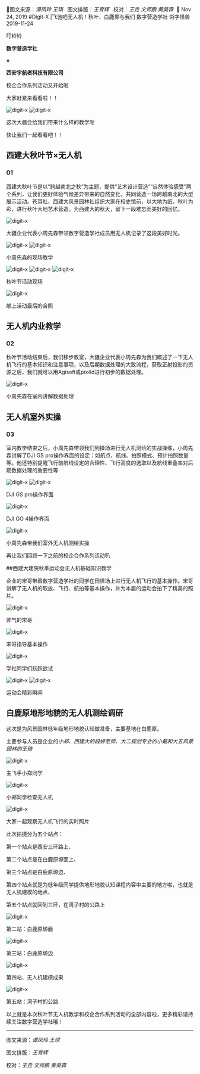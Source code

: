 🐞图文来源：*谭凤玲  王琪*&nbsp;&nbsp; 图文排版：*王育辉* &nbsp;&nbsp;校对：*王垚  文师鹏  黄昊霖*&nbsp;&nbsp;📅 Nov 24, 2019
#Digit-X |飞驰吧无人机！秋叶、白鹿塬与我们
数字营造学社 術字怪兽 2019-11-24

叮铃铃

**数字营造学社**

**×**

**西安宇航者科技有限公司**

校企合作系列活动又开始啦

大家赶紧来看看啦！！

<img src="./imgs_/flyTHEdrone_autumLeaves_whiteDeer/1.gif" height="auto" width="auto"  title="digit-x" /> 

<img src="./imgs_/flyTHEdrone_autumLeaves_whiteDeer/2.webp" height="auto" width="auto"  title="digit-x" /> 

这次大疆会给我们带来什么样的教学呢

快让我们一起看看吧！！

## 西建大秋叶节×无人机

### 01

西建大秋叶节是以“跨越南北之秋”为主题，提供“艺术设计营造”“自然体验感受”两个系列，让我们更好体验气候差异带来的自然变化，共同营造一场跨越南北的大型展示活动。苍耳社、西建大风景园林社组织大家在校史馆前，以大地为纸，秋叶为彩，进行秋叶大地艺术营造，为西建大的秋天，留下一段难忘而美好的回忆。

<img src="./imgs_/flyTHEdrone_autumLeaves_whiteDeer/3.webp" height="auto" width="auto"  title="digit-x" /> 

大疆企业代表小周先森带领数字营造学社成员用无人机记录了这段美好时光。

<img src="./imgs_/flyTHEdrone_autumLeaves_whiteDeer/4.webp" height="auto" width="auto"  title="digit-x" /> 

<img src="./imgs_/flyTHEdrone_autumLeaves_whiteDeer/5.webp" height="auto" width="auto"  title="digit-x" /> 

小周先森的现场教学

<img src="./imgs_/flyTHEdrone_autumLeaves_whiteDeer/6.webp" height="auto" width="auto"  title="digit-x" /> 

<img src="./imgs_/flyTHEdrone_autumLeaves_whiteDeer/7.gif" height="auto" width="auto"  title="digit-x" /> 

<img src="./imgs_/flyTHEdrone_autumLeaves_whiteDeer/8.webp" height="auto" width="auto"  title="digit-x" /> 

秋叶节活动现场

<img src="./imgs_/flyTHEdrone_autumLeaves_whiteDeer/9.webp" height="auto" width="auto"  title="digit-x" /> 

献上活动最后的合照

## 无人机内业教学
### 02

秋叶节活动结束后，我们移步教室，大疆企业代表小周先森为我们概述了一下无人机飞行的基本知识和注意事项，以及后期数据处理的大致流程，获取正射投影的资源之后，我们就可以用Agisoft或pix4d进行初步的数据处理。

<img src="./imgs_/flyTHEdrone_autumLeaves_whiteDeer/10.webp" height="auto" width="auto"  title="digit-x" /> 

小周先森在室内讲解数据处理

## 无人机室外实操
### 03

室内教学结束之后，小周先森带领我们到操场进行无人机测绘的实战操练，小周先森讲解了DJI GS pro操作界面的设定：如航点、航线、拍照模式、预计拍照数量等。他还特别提醒飞行前航线设定的合理性、飞行高度的选取以及航线重叠率对后期数据处理的重要性等

<img src="./imgs_/flyTHEdrone_autumLeaves_whiteDeer/11.webp" height="auto" width="auto"  title="digit-x" /> 

<img src="./imgs_/flyTHEdrone_autumLeaves_whiteDeer/12.webp" height="auto" width="auto"  title="digit-x" /> 

DJI GS pro操作界面

<img src="./imgs_/flyTHEdrone_autumLeaves_whiteDeer/13.webp" height="auto" width="auto"  title="digit-x" /> 

DJI GO 4操作界面

<img src="./imgs_/flyTHEdrone_autumLeaves_whiteDeer/14.webp" height="auto" width="auto"  title="digit-x" /> 

小周先森带我们室外无人机测绘实操


再让我们回顾一下之前的校企合作系列活动叭


##西建大建院秋季运动会无人机基础知识教学


企业的宋哥带着数字营造学社的同学在田径场上进行无人机飞行的基本操作。宋哥讲解了无人机的取放、飞行、航拍等基本操作，并为本届的运动会拍下了精美的照片。

<img src="./imgs_/flyTHEdrone_autumLeaves_whiteDeer/15.webp" height="auto" width="auto"  title="digit-x" /> 

帅气的宋哥

<img src="./imgs_/flyTHEdrone_autumLeaves_whiteDeer/16.webp" height="auto" width="auto"  title="digit-x" /> 

宋哥指导基本操作

<img src="./imgs_/flyTHEdrone_autumLeaves_whiteDeer/17.webp" height="auto" width="auto"  title="digit-x" /> 

学社同学们跃跃欲试

<img src="./imgs_/flyTHEdrone_autumLeaves_whiteDeer/18.gif" height="auto" width="auto"  title="digit-x" /> 

<img src="./imgs_/flyTHEdrone_autumLeaves_whiteDeer/19.gif" height="auto" width="auto"  title="digit-x" /> 

运动会精彩瞬间

## 白鹿原地形地貌的无人机测绘调研


这次是为风景园林低年级地形地貌认知做准备，主要基地在白鹿原。

主要参与人员是企业的*小郑、西建大的段婷老师、大二规划专业的小戴和大五风景园林的王琦*

<img src="./imgs_/flyTHEdrone_autumLeaves_whiteDeer/20.webp" height="auto" width="auto"  title="digit-x" /> 

主飞手小郑同学

<img src="./imgs_/flyTHEdrone_autumLeaves_whiteDeer/21.webp" height="auto" width="auto"  title="digit-x" /> 

小郑同学检查无人机

<img src="./imgs_/flyTHEdrone_autumLeaves_whiteDeer/22.webp" height="auto" width="auto"  title="digit-x" /> 

大家一起观察无人机飞行的实时照片


此次拍摄分为五个站点：

第一个站点是西安三环路上、

第二个站点是在白鹿原塬面上、

第三个站点是白鹿原塬边、

第四个站点就是为低年级同学提供地形地貌认知课程内容中主要的地方啦，也就是无人机建模的地点、

第五个站点就回到三环，在湾子村的公路上

<img src="./imgs_/flyTHEdrone_autumLeaves_whiteDeer/23.webp" height="auto" width="auto"  title="digit-x" /> 

第二站：白鹿原塬面

<img src="./imgs_/flyTHEdrone_autumLeaves_whiteDeer/24.webp" height="auto" width="auto"  title="digit-x" /> 

第三站：白鹿原塬边

<img src="./imgs_/flyTHEdrone_autumLeaves_whiteDeer/25.gif" height="auto" width="auto"  title="digit-x" /> 

第四站、无人机建模成果

<img src="./imgs_/flyTHEdrone_autumLeaves_whiteDeer/26.webp" height="auto" width="auto"  title="digit-x" /> 

第五站：湾子村的公路


以上就是本次秋叶节无人机教学和校企合作系列活动的全部内容啦，更多精彩请持续关注数字营造学社哦！


-----



图文来源：*谭凤玲  王琪*

图文排版：*王育辉*

校对：*王垚  文师鹏  黄昊霖*